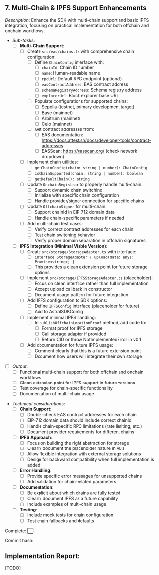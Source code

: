 ## **7. Multi-Chain & IPFS Support Enhancements**  
  *Description*: Enhance the SDK with multi-chain support and basic IPFS integration, focusing on practical implementation for both offchain and onchain workflows.
   
   - *Sub-tasks*:
     - [ ] **Multi-Chain Support**:
       - [ ] Create `src/eas/chains.ts` with comprehensive chain configuration:
         - [ ] Define `ChainConfig` interface with:
           - [ ] `chainId`: Chain ID number
           - [ ] `name`: Human-readable name
           - [ ] `rpcUrl`: Default RPC endpoint (optional)
           - [ ] `easContractAddress`: EAS contract address
           - [ ] `schemaRegistryAddress`: Schema registry address
           - [ ] `explorerUrl`: Block explorer base URL
         
         - [ ] Populate configurations for supported chains:
           - [ ] Sepolia (testnet, primary development target)
           - [ ] Base (mainnet)
           - [ ] Arbitrum (mainnet)
           - [ ] Celo (mainnet)
           
         - [ ] Get contract addresses from:
           - [ ] EAS documentation: https://docs.attest.sh/docs/developer-tools/contract-addresses
           - [ ] EASScan: https://easscan.org/ (check network dropdown)
       
       - [ ] Implement chain utilities:
         - [ ] `getChainConfig(chain: string | number): ChainConfig`
         - [ ] `isChainSupported(chain: string | number): boolean`
         - [ ] `getDefaultChain(): string`
       
       - [ ] Update `OnchainRegistrar` to properly handle multi-chain:
         - [ ] Support dynamic chain switching
         - [ ] Initialize with specific chain configuration
         - [ ] Handle provider/signer connection for specific chains
       
       - [ ] Update `OffchainSigner` for multi-chain:
         - [ ] Support chainId in EIP-712 domain data
         - [ ] Handle chain-specific parameters if needed
       
       - [ ] Add multi-chain test cases:
         - [ ] Verify correct contract addresses for each chain
         - [ ] Test chain switching behavior
         - [ ] Verify proper domain separation in offchain signatures
     
     - [ ] **IPFS Integration (Minimal Viable Version)**:
       - [ ] Create `src/storage/StorageAdapter.ts` with interface:
         - [ ] `interface StorageAdapter { upload(data: any): Promise<string>; }`
         - [ ] This provides a clean extension point for future storage options
       
       - [ ] Implement `src/storage/IPFSStorageAdapter.ts` (placeholder):
         - [ ] Focus on clean interface rather than full implementation
         - [ ] Accept upload callback in constructor
         - [ ] Document usage pattern for future integration
       
       - [ ] Add IPFS configuration to SDK options:
         - [ ] Define `IPFSConfig` interface (placeholder for future)
         - [ ] Add to AstralSDKConfig
       
       - [ ] Implement minimal IPFS handling:
         - [ ] In `publishOffchainLocationProof` method, add code to:
           - [ ] Format proof for IPFS storage
           - [ ] Call storage adapter if provided
           - [ ] Return CID or throw NotImplementedError in v0.1
         
       - [ ] Add documentation for future IPFS usage:
         - [ ] Comment clearly that this is a future extension point
         - [ ] Document how users will integrate their own storage
     
   - [ ] *Output*: 
     - [ ] Functional multi-chain support for both offchain and onchain workflows
     - [ ] Clean extension point for IPFS support in future versions
     - [ ] Test coverage for chain-specific functionality
     - [ ] Documentation of multi-chain usage
   
   - *Technical considerations*:
     - [ ] **Chain Support**:
       - [ ] Double-check EAS contract addresses for each chain
       - [ ] EIP-712 domain data should include correct chainId
       - [ ] Handle chain-specific RPC limitations (rate limiting, etc.)
       - [ ] Document provider requirements for different chains
     
     - [ ] **IPFS Approach**:
       - [ ] Focus on building the right abstraction for storage
       - [ ] Clearly document the placeholder nature in v0.1
       - [ ] Allow flexible integration with external storage solutions
       - [ ] Design for backward compatibility when full implementation is added
     
     - [ ] **Error Handling**:
       - [ ] Provide specific error messages for unsupported chains
       - [ ] Add validation for chain-related parameters
     
     - [ ] **Documentation**:
       - [ ] Be explicit about which chains are fully tested
       - [ ] Clearly document IPFS as a future capability
       - [ ] Include examples of multi-chain usage
     
     - [ ] **Testing**:
       - [ ] Include mock tests for chain configuration
       - [ ] Test chain fallbacks and defaults

Complete: ⬜️

Commit hash: <todo>

## Implementation Report:

[TODO]
